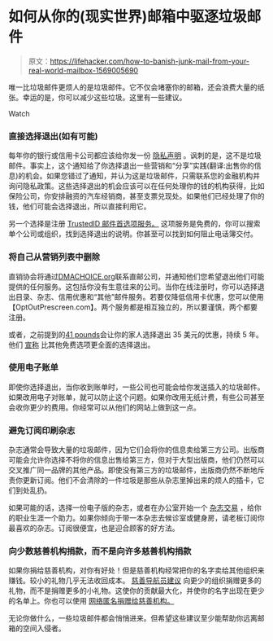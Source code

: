 # 如何从你的(现实世界)邮箱中驱逐垃圾邮件

> 原文：<https://lifehacker.com/how-to-banish-junk-mail-from-your-real-world-mailbox-1569005690>

唯一比垃圾邮件更烦人的是垃圾邮件。它不仅会堵塞你的邮箱，还会浪费大量的纸张。幸运的是，你可以减少这些垃圾。这里有一些建议。

Watch

### **直接选择退出(如有可能)**

每年你的银行或信用卡公司都应该给你发一份 [隐私声明](http://www.fdic.gov/regulations/examinations/financialprivacy/handbook/) 。讽刺的是，这不是垃圾邮件。事实上，这个通知给了你选择退出一些营销和“分享”实践(翻译:出售你的信息)的机会。如果您错过了通知，并认为这是垃圾邮件，只需联系您的金融机构并询问隐私政策。这些选择退出的机会应该可以在任何处理你的钱的机构获得，比如保险公司，你安排融资的汽车经销商，甚至支票兑现处。如果他们已经处理了你的钱，他们可能会选择退出，所以直接利用它。

另一个选择是注册 [TrustedID 邮件首选项服务。](https://www.catalogchoice.org) 这项服务是免费的，你可以搜索单个公司或组织，找到选择退出的说明。你甚至可以找到如何阻止电话簿交付。

### **将自己从营销列表中删除**

直销协会将通过[DMACHOICE.org](https://www.dmachoice.org/)联系直邮公司，并通知他们您希望退出他们可能提供的任何服务。这包括你没有生意往来的公司。当你在线注册时，你可以选择退出目录、杂志、信用优惠和“其他”邮件服务。若要仅降低信用卡优惠，您可以使用【OptOutPrescreen.com】。两个服务都是相互独立的，所以要谨慎，两个都要注册。

或者，之前提到的[](http://www.41pounds.org/)[41 pounds](http://lifehacker.com/pay-8-a-year-to-stop-physical-junk-mail-from-crowding-5853554)会让你的家人选择退出 35 美元的优惠，持续 5 年。他们 [宣称](http://www.41pounds.org/faq/) 比其他免费选项更全面的选择退出。

### **使用电子账单**

即使你选择退出，当你收到账单时，一些公司也可能会给你发送插入的垃圾邮件。如果改用电子对账单，就可以防止这个问题。如果你改用无纸计费，有些公司甚至会收你更少的费用。你经常可以从他们的网站上做到这一点。

### **避免订阅印刷杂志**

杂志通常会导致大量的垃圾邮件，因为它们会将你的信息卖给第三方公司。出版商可能会允许你选择不将你的信息出售给第三方，但对于大型出版商，他们仍然可以交叉推广同一品牌的其他产品。即使没有第三方的垃圾邮件，出版商仍然不断地斥责你更新订阅。他们不会清除的一件垃圾是那些从杂志里掉出来的烦人的插卡，它们到处乱扔。

如果可能的话，选择一份电子版的杂志，或者在办公室开始一个 [杂志交易](http://lifehacker.com/start-a-magazine-trade-to-bond-with-your-co-workers-1513754202) ，给你的职业生涯一个助力。如果你倾向于带一本杂志去候诊室或健身房，请老板订阅你最喜欢的杂志。订阅很便宜，也是迎合顾客的好方法。

### **向少数慈善机构捐款，而不是向许多慈善机构捐款**

如果你捐给慈善机构，对你有好处！但是慈善机构经常把你的名字卖给其他组织来赚钱。较小的礼物几乎无法收回成本。 [慈善导航员建议](http://www.charitynavigator.org/index.cfm?bay=content.view&cpid=254#.U17dTPldXrJ) 向更少的组织捐赠更多的礼物，而不是捐赠更多的小礼物。这使你的贡献最大化，并使你的名字出现在更少的名单上。你也可以使用 [网络匿名捐赠给慈善机构。](http://www1.networkforgood.org)

无论你做什么，一些垃圾邮件都会悄悄进来。但希望这些建议至少能帮助你远离邮箱的空间入侵者。